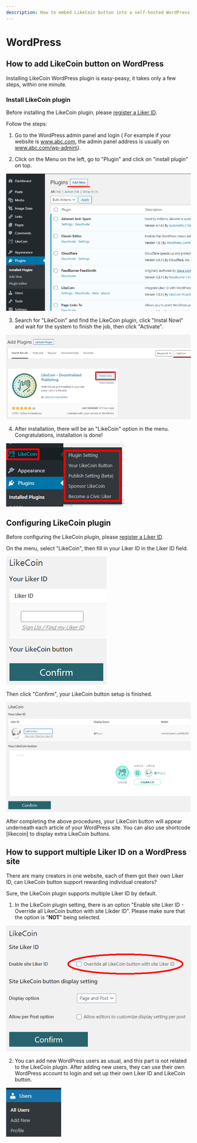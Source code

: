 ```yaml
---
description: How to embed LikeCoin button into a self-hosted WordPress?
---
```


# WordPress

## How to add LikeCoin button on WordPress

Installing LikeCoin WordPress plugin is easy-peasy, it takes only a few steps, within one minute.

### Install LikeCoin plugin  <a id="-likecoin-"></a>

Before installing the LikeCoin plugin, please [register a Liker ID](https://docs.like.co/user-guide/liker-id/register).

Follow the steps:

1. Go to the WordPress admin panel and login \( For example if your website is www.abc.com, the admin panel address is usually on www.abc.com/wp-admin\).

2. Click on the Menu on the left, go to "Plugin" and click on "install plugin" on top.

![](../../.gitbook/assets/wordpress-1-en.png)

3. Search for "LikeCoin" and find the LikeCoin plugin, click "Instal Nowl" and wait for the system to finish the job, then click "Activate".

![](../../.gitbook/assets/wordpress-2-en.png)

4. After installation, there will be an "LikeCoin" option in the menu. Congratulations,  installation is done!

![](../../.gitbook/assets/wordpress-3-en.png)

## Configuring LikeCoin plugin

Before configuring the LikeCoin plugin, please [register a Liker ID](https://docs.like.co/user-guide/liker-id/register).

On the menu, select "LikeCoin",  then fill in your Liker ID in the Liker ID field.

![](../../.gitbook/assets/wordpress-4-en.png)

Then click "Confirm",  your LikeCoin button setup is finished.

![](../../.gitbook/assets/wordpress-5-en.png)

After completing the above procedures, your LikeCoin button will appear underneath each article of your WordPress site. You can also use shortcode \[likecoin\] to display extra LikeCoin buttons.

## How to support multiple Liker ID on a WordPress site

There are many creators in one website, each of them got their own Liker ID, can LikeCoin button support rewarding individual creators?

Sure, the LikeCoin plugin supports multiple Liker ID by default.

1. In the LikeCoin plugin setting, there is an option  "Enable site Liker ID - Override all LikeCoin button with site Likder ID".  Please make sure that the option is "**NOT**" being selected.

![](../../.gitbook/assets/wordpress-6-en.png)

2. You can add new WordPress users as usual, and this part is not related to the LikeCoin plugin. After adding new users, they can use their own WordPress account to login and set up their own Liker ID and LikeCoin button.

![](../../.gitbook/assets/wordpress-7-en.png)

